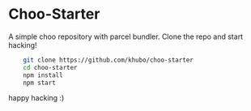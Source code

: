 # Choo-Starter

A simple choo repository with parcel bundler. Clone the repo and start hacking!
```sh
    git clone https://github.com/khubo/choo-starter
    cd choo-starter
    npm install
    npm start
```
happy hacking :) 